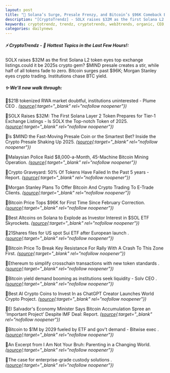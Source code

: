 ```yaml
---
layout: post
title: "🌇 Solana’s Surge, Presale Frenzy, and Bitcoin’s $96K Comeback Bitcoin News"
description: "[CryptoTrendz] - SOLX raises $32M as the first Solana L2 token eyes top exchange listings.could it be 2025s crypto gem? $MIND presale creates a stir, while half of all tokens fade to zero. Bitcoin surges past $96K; Morgan Stanley eyes crypto trading. Institutions chase BTC yield."
keywords: cryptotrendz, trendz, cryptotrends, web3trends, organic, CEO, Altcoins, Crypto, Mining, Bitcoin, market, Trading, AI, Token
categories: dailynews
---
```


##### ⚡ CryptoTrendz - 📌 *Hottest Topics in the Last Few Hours!:*

SOLX raises $32M as the first Solana L2 token eyes top exchange listings.could it be 2025s crypto gem? $MIND presale creates a stir, while half of all tokens fade to zero. Bitcoin surges past $96K; Morgan Stanley eyes crypto trading. Institutions chase BTC yield.

##### ✨ *We’ll now walk through:*


🔹$21B tokenized RWA market doubtful, institutions uninterested -  Plume CEO . *([source](https://s.avyag.com/ya5g){:target="_blank" rel="nofollow noopener"})*

🔹SOLX Raises $32M: The First Solana Layer 2 Token Prepares for Tier-1 Exchange Listings - Is SOLX the Top-notch Token of 2025. *([source](https://s.avyag.com/3a1l){:target="_blank" rel="nofollow noopener"})*

🔹Is $MIND the Fast-Moving Presale Coin or the Smartest Bet? Inside the Crypto Presale Shaking Up 2025. *([source](https://s.avyag.com/gq6s){:target="_blank" rel="nofollow noopener"})*

🔹Malaysian Police Raid $8,000-a-Month, 45-Machine Bitcoin Mining Operation. *([source](https://s.avyag.com/hyp9){:target="_blank" rel="nofollow noopener"})*

🔹Crypto Graveyard: 50% Of Tokens Have Failed In the Past 5 years - Report. *([source](https://s.avyag.com/nzkf){:target="_blank" rel="nofollow noopener"})*

🔹Morgan Stanley Plans To Offer Bitcoin And Crypto Trading To E-Trade Clients. *([source](https://s.avyag.com/t7e2){:target="_blank" rel="nofollow noopener"})*

🔹Bitcoin Price Tops $96K for First Time Since February Correction. *([source](https://s.avyag.com/8n9k){:target="_blank" rel="nofollow noopener"})*

🔹Best Altcoins on Solana to Explode as Investor Interest in $SOL ETF Skyrockets. *([source](https://s.avyag.com/lu3g){:target="_blank" rel="nofollow noopener"})*

🔹21Shares files for US spot Sui ETF after European launch . *([source](https://s.avyag.com/glmq){:target="_blank" rel="nofollow noopener"})*

🔹Bitcoin Price To Break Key Resistance For Rally With A Crash To This Zone First. *([source](https://s.avyag.com/bqm2){:target="_blank" rel="nofollow noopener"})*

🔹Ethereum to simplify crosschain transactions with new token standards . *([source](https://s.avyag.com/mini){:target="_blank" rel="nofollow noopener"})*

🔹Bitcoin yield demand booming as institutions seek liquidity - Solv CEO . *([source](https://s.avyag.com/q9ow){:target="_blank" rel="nofollow noopener"})*

🔹Best AI Crypto Coins to Invest In as ChatGPT Creator Launches World Crypto Project. *([source](https://s.avyag.com/hike){:target="_blank" rel="nofollow noopener"})*

🔹El Salvador's Economy Minister Says Bitcoin Accumulation Spree an 'Important Project' Despite IMF Deal: Report. *([source](https://s.avyag.com/45cu){:target="_blank" rel="nofollow noopener"})*

🔹Bitcoin to $1M by 2029 fueled by ETF and gov't demand - Bitwise exec . *([source](https://s.avyag.com/cuk1){:target="_blank" rel="nofollow noopener"})*

🔹An Excerpt from I Am Not Your Bruh: Parenting in a Changing World. *([source](https://s.avyag.com/male){:target="_blank" rel="nofollow noopener"})*

🔹The case for enterprise-grade custody solutions . *([source](https://s.avyag.com/lk5z){:target="_blank" rel="nofollow noopener"})*
